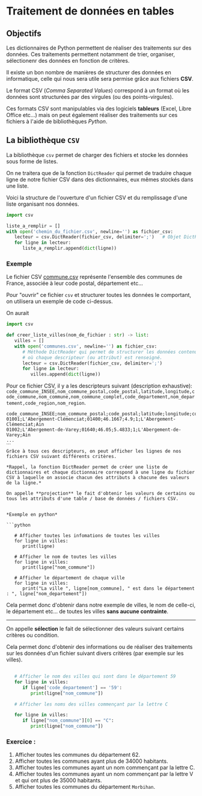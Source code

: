# Traitement de données en tables

## Objectifs

Les dictionnaires de Python permettent de réaliser des traitements sur des données. Ces traitements permettent notamment de trier, organiser, sélectionenr des données en fonction de critères.

Il existe un bon nombre de manières de structurer des données en informatique, celle qui nous sera utile sera permise grâce aux fichiers **CSV**.

Le format CSV (*Comma Separated Values*) correspond à un format où les données sont structurées par des virgules (ou des points-virgules).

Ces formats CSV sont manipulables via des logiciels **tableurs** (Excel, Libre Office etc...) mais on peut également réaliser des traitements sur ces fichiers à l'aide de bibliothèques *Python*.

## La bibliothèque `CSV`

La bibliothèque `csv` permet de charger des fichiers et stocke les données sous forme de listes.

On ne traitera que de la fonction `DictReader` qui permet de traduire chaque ligne de notre fichier CSV dans des dictionnaires, eux mêmes stockés dans une liste.

Voici la structure de l'ouverture d'un fichier CSV et du remplissage d'une liste organisant nos données.

```python
import csv

liste_a_remplir = []
with open('chemin_du_fichier.csv', newline='') as fichier_csv:
   lecteur = csv.DictReader(fichier_csv, delimiter=';')   # Objet DictReader (itérateur)
   for ligne in lecteur:
      liste_a_remplir.append(dict(ligne))
```

### Exemple

Le fichier CSV [commune.csv](./communes.csv) représente l'ensemble des communes de France, associée à leur code postal, département etc...

Pour "ouvrir" ce fichier `csv` et structurer toutes les données le comportant, on utilisera un exemple de code ci-dessus.

On aurait

```python
import csv

def creer_liste_villes(nom_de_fichier : str) -> list:
   villes = []
   with open('communes.csv', newline='') as fichier_csv:
      # Méthode DictReader qui permet de structurer les données contenues dans le fichier CSV en liste de dictionnaires 
      # où chaque descripteur (ou attribut) est renseigné.
      lecteur = csv.DictReader(fichier_csv, delimiter=';')   
      for ligne in lecteur:
         villes.append(dict(ligne))
```

Pour ce fichier CSV, il y a les descripteurs suivant (description exhaustive): `code_commune_INSEE,nom_commune_postal,code_postal,latitude,longitude,code_commune,nom_commune,nom_commune_complet,code_departement,nom_departement,code_region,nom_region`.

```
code_commune_INSEE;nom_commune_postal;code_postal;latitude;longitude;code_commune;nom_commune;nom_departement
01001;L'Abergement-Clémenciat;01400;46.1667;4.9;1;L'Abergement-Clémenciat;Ain
01002;L'Abergement-de-Varey;01640;46.05;5.4833;1;L'Abergement-de-Varey;Ain
...
ˋˋˋ
Grâce à tous ces descripteurs, on peut afficher les lignes de nos fichiers CSV suivant différents critères.

*Rappel, la fonction DictReader permet de créer une liste de dictionnaires et chaque dictionnaire correspond à une ligne du fichier CSV à laquelle on associe chacun des attributs à chacune des valeurs de la ligne.*

On appelle **projection** le fait d'obtenir les valeurs de certains ou tous les attributs d'une table / base de données / fichiers CSV.


*Exemple en python*

```python

   # Afficher toutes les infomations de toutes les villes
   for ligne in villes:
      print(ligne)

   # Afficher le nom de toutes les villes
   for ligne in villes:
      print(ligne["nom_commune"])

   # Afficher le département de chaque ville
   for ligne in villes:
      print("La ville ", ligne[nom_commune], " est dans le département : ", ligne["nom_departement"])
```

Cela permet donc d'obtenir dans notre exemple de villes, le nom de celle-ci, le département etc... de toutes les villes **sans aucune contrainte**.

___

On appelle **sélection** le fait de sélectionner des valeurs suivant certains critères ou condition.

Cela permet donc d'obtenir des informations ou de réaliser des traitements sur les données d'un fichier suivant divers critères (par exemple sur les villes).

```python
   
   # Afficher le nom des villes qui sont dans le département 59
   for ligne in villes:
      if ligne['code_departement'] == '59':
         print(ligne["nom_commune"])

   # Afficher les noms des villes commençant par la lettre C

   for ligne in villes:
      if ligne["nom_commune"][0] == "C":
         print(ligne["nom_commune"])
```


### Exercice : 

1. Afficher toutes les communes du département 62.
2. Afficher toutes les communes ayant plus de 34000 habitants.
3. Afficher toutes les communes ayant un nom commençant par la lettre C.
4. Afficher toutes les communes ayant un nom commençant par la lettre V et qui ont plus de 35000 habitants.
5. Afficher toutes les communes du département `Morbihan`.
